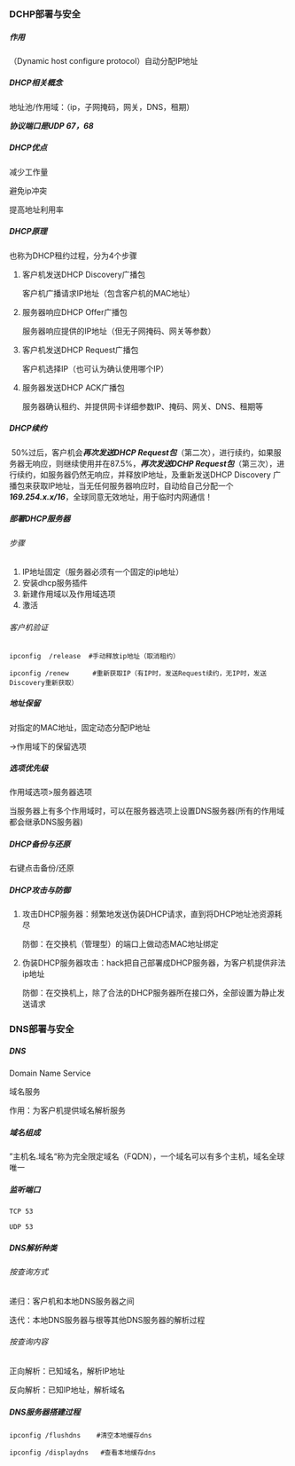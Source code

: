 ### DCHP部署与安全

##### 作用

（Dynamic host configure protocol）自动分配IP地址

##### DHCP相关概念

地址池/作用域：（ip，子网掩码，网关，DNS，租期）

***协议端口是UDP 67，68***

##### DHCP优点

减少工作量

避免ip冲突

提高地址利用率

##### DHCP原理

也称为DHCP租约过程，分为4个步骤

1. 客户机发送DHCP Discovery广播包

   客户机广播请求IP地址（包含客户机的MAC地址）

2. 服务器响应DHCP Offer广播包

   服务器响应提供的IP地址（但无子网掩码、网关等参数）

3. 客户机发送DHCP Request广播包

   客户机选择IP（也可认为确认使用哪个IP）

4. 服务器发送DHCP ACK广播包

   服务器确认租约、并提供网卡详细参数IP、掩码、网关、DNS、租期等

##### DHCP续约

​		50%过后，客户机会***再次发送DHCP Request包***（第二次），进行续约，如果服务器无响应，则继续使用并在87.5%，***再次发送DCHP Request包***（第三次），进行续约，如服务器仍然无响应，并释放IP地址，及重新发送DHCP Discovery 广播包来获取IP地址，当无任何服务器响应时，自动给自己分配一个***169.254.x.x/16***，全球同意无效地址，用于临时内网通信！

##### 部署DHCP服务器

###### 步骤

1. IP地址固定（服务器必须有一个固定的ip地址）
2. 安装dhcp服务插件
3. 新建作用域以及作用域选项
4. 激活

###### 客户机验证

```
ipconfig  /release  #手动释放ip地址（取消租约）

ipconfig /renew      #重新获取IP（有IP时，发送Request续约，无IP时，发送Discovery重新获取）
```

##### 地址保留

对指定的MAC地址，固定动态分配IP地址

->作用域下的保留选项

##### 选项优先级

作用域选项>服务器选项

当服务器上有多个作用域时，可以在服务器选项上设置DNS服务器(所有的作用域都会继承DNS服务器)

##### DHCP备份与还原

右键点击备份/还原

##### DHCP攻击与防御

1. 攻击DHCP服务器：频繁地发送伪装DHCP请求，直到将DHCP地址池资源耗尽

   防御：在交换机（管理型）的端口上做动态MAC地址绑定

2. 伪装DHCP服务器攻击：hack把自己部署成DHCP服务器，为客户机提供非法ip地址

   防御：在交换机上，除了合法的DHCP服务器所在接口外，全部设置为静止发送请求

### DNS部署与安全

##### DNS

Domain Name Service

域名服务

作用：为客户机提供域名解析服务

##### 域名组成

”主机名.域名“称为完全限定域名（FQDN），一个域名可以有多个主机，域名全球唯一

##### 监听端口

```
TCP 53

UDP 53
```



##### DNS解析种类

###### 按查询方式

递归：客户机和本地DNS服务器之间

迭代：本地DNS服务器与根等其他DNS服务器的解析过程   

###### 按查询内容

正向解析：已知域名，解析IP地址

反向解析：已知IP地址，解析域名

##### DNS服务器搭建过程

```
ipconfig /flushdns    #清空本地缓存dns

ipconfig /displaydns   #查看本地缓存dns
```

